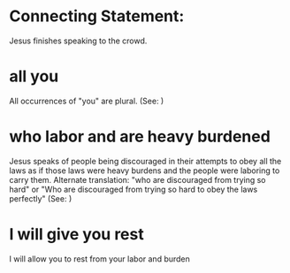 
# Connecting Statement:
Jesus finishes speaking to the crowd.

# all you
All occurrences of "you" are plural. (See: )

# who labor and are heavy burdened
Jesus speaks of people being discouraged in their attempts to obey all the laws as if those laws were heavy burdens and the people were laboring to carry them. Alternate translation: "who are discouraged from trying so hard" or "Who are discouraged from trying so hard to obey the laws perfectly" (See: )

# I will give you rest
I will allow you to rest from your labor and burden